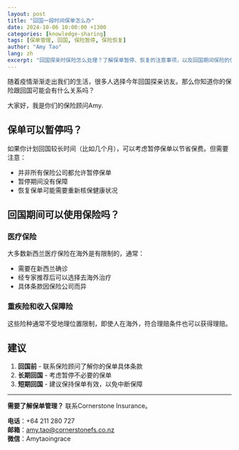 ```yaml
---
layout: post
title: "回国一段时间保单怎么办"
date: 2024-10-06 10:00:00 +1300
categories: [knowledge-sharing]
tags: [保单管理, 回国, 保险暂停, 保险恢复]
author: "Amy Tao"
lang: zh
excerpt: "回国探亲时保险怎么处理？了解保单暂停、恢复的注意事项，以及回国期间保险的使用情况。"
---
```


随着疫情渐渐走出我们的生活，很多人选择今年回国探亲访友。那么你知道你的保险跟回国可能会有什么关系吗？

大家好，我是你们的保险顾问Amy.

## 保单可以暂停吗？

如果你计划回国较长时间（比如几个月），可以考虑暂停保单以节省保费。但需要注意：

- 并非所有保险公司都允许暂停保单
- 暂停期间没有保障
- 恢复保单可能需要重新核保健康状况

## 回国期间可以使用保险吗？

### 医疗保险

大多数新西兰医疗保险在海外是有限制的，通常：
- 需要在新西兰确诊
- 经专家推荐后可以选择去海外治疗
- 具体条款因保险公司而异

### 重疾险和收入保障险

这些险种通常不受地理位置限制，即使人在海外，符合理赔条件也可以获得理赔。

## 建议

1. **回国前** - 联系保险顾问了解你的保单具体条款
2. **长期回国** - 考虑暂停不必要的保单
3. **短期回国** - 建议保持保单有效，以免中断保障

---

**需要了解保单管理？** 联系Cornerstone Insurance。

**电话**：+64 211 280 727  
**邮箱**：amy.tao@cornerstonefs.co.nz  
**微信**：Amytaoingrace
